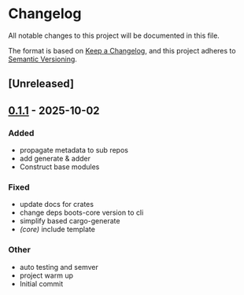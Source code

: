 # Changelog

All notable changes to this project will be documented in this file.

The format is based on [Keep a Changelog](https://keepachangelog.com/en/1.0.0/),
and this project adheres to [Semantic Versioning](https://semver.org/spec/v2.0.0.html).

## [Unreleased]

## [0.1.1](https://github.com/1eedaegon/boots/compare/boots-v0.1.0...boots-v0.1.1) - 2025-10-02

### Added

- propagate metadata to sub repos
- add generate & adder
- Construct base modules

### Fixed

- update docs for crates
- change deps boots-core version to cli
- simplify based cargo-generate
- *(core)* include template

### Other

- auto testing and semver
- project warm up
- Initial commit
